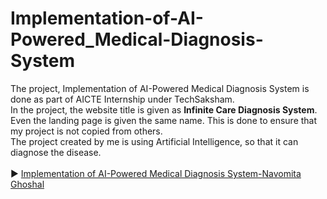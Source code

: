 # Implementation-of-AI-Powered_Medical-Diagnosis-System
The project, Implementation of AI-Powered Medical Diagnosis System is done as part of AICTE Internship under TechSaksham.
<br>In the project, the website title is given as <strong>Infinite Care Diagnosis System</strong>. Even the landing page is given the same name. This is done to ensure that my project is not copied from others.
<br>The project created by me is using Artificial Intelligence, so that it can diagnose the disease.
<br>
<br>
▶️ <a href = "https://drive.google.com/file/d/1LVZbAtXBrJ7zpW_e54sF_et3qQ8Ouh58/view?usp=sharing">Implementation of AI-Powered Medical Diagnosis System-Navomita Ghoshal</a>
